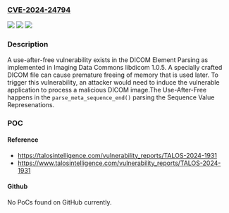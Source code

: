 ### [CVE-2024-24794](https://cve.mitre.org/cgi-bin/cvename.cgi?name=CVE-2024-24794)
![](https://img.shields.io/static/v1?label=Product&message=libdicom&color=blue)
![](https://img.shields.io/static/v1?label=Version&message=%3D%201.0.5%20&color=brighgreen)
![](https://img.shields.io/static/v1?label=Vulnerability&message=CWE-416%3A%20Use%20After%20Free&color=brighgreen)

### Description

A use-after-free vulnerability exists in the DICOM Element Parsing as implemented in Imaging Data Commons libdicom 1.0.5. A specially crafted DICOM file can cause premature freeing of memory that is used later. To trigger this vulnerability, an attacker would need to induce the vulnerable application to process a malicious DICOM image.The Use-After-Free happens in the `parse_meta_sequence_end()` parsing the Sequence Value Represenations.

### POC

#### Reference
- https://talosintelligence.com/vulnerability_reports/TALOS-2024-1931
- https://www.talosintelligence.com/vulnerability_reports/TALOS-2024-1931

#### Github
No PoCs found on GitHub currently.

